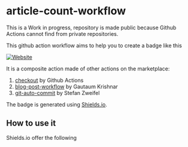# article-count-workflow

This is a Work in progress, repository is made public because Github Actions cannot find from private repositories.

This github action workflow aims to help you to create a badge like this

[![Website](https://img.shields.io/website?label=technical%20blog&up_color=%23abcbca&up_message=16%20articles&url=https%3A%2F%2Festeetey.dev)](https://esteetey.dev)

It is a composite action made of other actions on the marketplace:
1. [checkout](https://github.com/marketplace/actions/checkout) by Github Actions
2. [blog-post-workflow](https://github.com/marketplace/actions/blog-post-workflow) by Gautaum Krishnar
3. [git-auto-commit](https://github.com/marketplace/actions/git-auto-commit) by Stefan Zweifel

The badge is generated using [Shields.io](https://shields.io/).

## How to use it

Shields.io offer the following